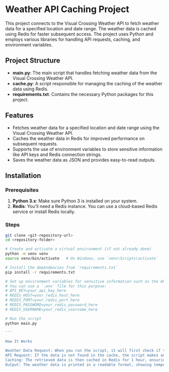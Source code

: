 # Weather API Caching Project

This project connects to the Visual Crossing Weather API to fetch weather data for a specified location and date range. The weather data is cached using Redis for faster subsequent access. The project uses Python and employs various libraries for handling API requests, caching, and environment variables.

## Project Structure

- **main.py**: The main script that handles fetching weather data from the Visual Crossing Weather API.
- **cache.py**: A script responsible for managing the caching of the weather data using Redis.
- **requirements.txt**: Contains the necessary Python packages for this project.


## Features

- Fetches weather data for a specified location and date range using the Visual Crossing Weather API.
- Caches the weather data in Redis for improved performance on subsequent requests.
- Supports the use of environment variables to store sensitive information like API keys and Redis connection strings.
- Saves the weather data as JSON and provides easy-to-read outputs.

## Installation

### Prerequisites
1. **Python 3.x**: Make sure Python 3 is installed on your system.
2. **Redis**: You'll need a Redis instance. You can use a cloud-based Redis service or install Redis locally.

### Steps
```bash
git clone <git-repository-url>
cd <repository-folder>

# Create and activate a virtual environment (if not already done)
python -m venv venv
source venv/bin/activate   # On Windows, use `venv\Scripts\activate`

# Install the dependencies from `requirements.txt`
pip install -r requirements.txt

# Set up environment variables for sensitive information such as the API key and Redis credentials.
# You can use a `.env` file for this purpose:
# API_KEY=your_api_key_here
# REDIS_HOST=your_redis_host_here
# REDIS_PORT=your_redis_port_here
# REDIS_PASSWORD=your_redis_password_here
# REDIS_USERNAME=your_redis_username_here

# Run the script
python main.py

'''

How It Works

Weather Data Request: When you run the script, it will first check if the weather data for the specified location and date range is already cached in Redis.
API Request: If the data is not found in the cache, the script makes an API request to the Visual Crossing Weather API to fetch the weather data.
Caching: The retrieved data is then cached in Redis for 1 hour, ensuring that the next request is faster.
Output: The weather data is printed in a readable format, showing temperatures, wind speeds, and other relevant data.
